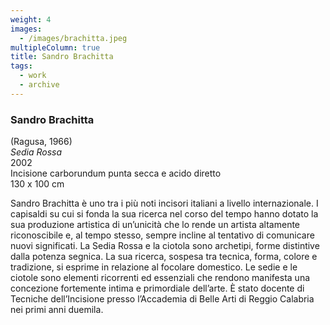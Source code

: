 ```yaml
---
weight: 4
images:
  - /images/brachitta.jpeg
multipleColumn: true
title: Sandro Brachitta
tags:
  - work
  - archive
---
```


### **Sandro Brachitta**<br />

(Ragusa, 1966)<br />
_Sedia Rossa_<br />
2002<br />
Incisione carborundum punta secca e acido diretto<br />
130 x 100 cm

Sandro Brachitta è uno tra i più noti incisori italiani a livello
internazionale. I capisaldi su cui si fonda la sua ricerca nel corso
del tempo hanno dotato la sua produzione artistica di un’unicità che
lo rende un artista altamente riconoscibile e, al tempo stesso,
sempre incline al tentativo di comunicare nuovi significati.
La Sedia Rossa e la ciotola sono archetipi, forme distintive dalla
potenza segnica. La sua ricerca, sospesa tra tecnica, forma, colore
e tradizione, si esprime in relazione al focolare domestico. Le sedie
e le ciotole sono elementi ricorrenti ed essenziali che rendono manifesta
una concezione fortemente intima e primordiale dell’arte. È stato docente
di Tecniche dell’Incisione presso l’Accademia di Belle Arti di Reggio
Calabria nei primi anni duemila.
